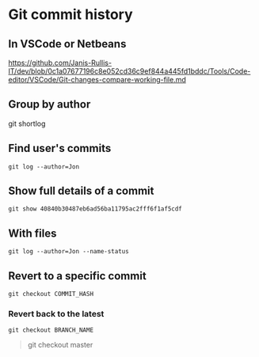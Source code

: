 # Git commit history

## In VSCode or Netbeans

https://github.com/Janis-Rullis-IT/dev/blob/0c1a07677196c8e052cd36c9ef844a445fd1bddc/Tools/Code-editor/VSCode/Git-changes-compare-working-file.md

## Group by author 
git shortlog

## Find user's commits

```shell
git log --author=Jon
```

## Show full details of a commit

```shell
git show 40840b30487eb6ad56ba11795ac2fff6f1af5cdf
```

## With files

```shell
git log --author=Jon --name-status
```

## Revert to a specific commit

```shell
git checkout COMMIT_HASH
```

### Revert back to the latest

```shell
git checkout BRANCH_NAME
```
> git checkout master
